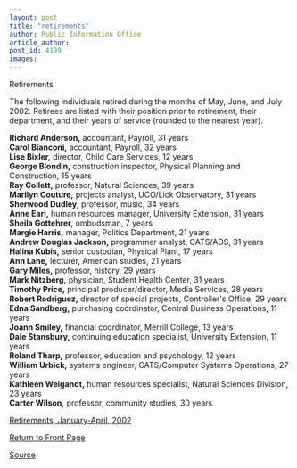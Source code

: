 ```yaml
---
layout: post
title: "retirements"
author: Public Information Office
article_author: 
post_id: 4199
images:
---
```


<p class="pagehead">
  Retirements
</p>
<p>
  The following individuals retired during the months of May, June, and July 2002. Retirees are listed with their position prior to retirement, their department, and their years of service (rounded to the nearest year).
</p>
<p>
  <b>Richard Anderson,</b> accountant, Payroll, 31 years<br>
  <b>Carol Bianconi,</b> accountant, Payroll, 32 years<b><br>
  Lise Bixler,</b> director, Child Care Services, 12 years<br>
  <b>George Blondin,</b> construction inspector, Physical Planning and Construction, 15 years<br>
  <b>Ray Collett,</b> professor, Natural Sciences, 39 years<br>
  <b>Marilyn Couture,</b> projects analyst, UCO/Lick Observatory, 31 years<br>
  <b>Sherwood Dudley,</b> professor, music, 34 years<br>
  <b>Anne Earl,</b> human resources manager, University Extension, 31 years<br>
  <b>Sheila Gottehrer,</b> ombudsman, 7 years<br>
  <b>Margie Harris,</b> manager, Politics Department, 21 years<br>
  <b>Andrew Douglas Jackson,</b> programmer analyst, CATS/ADS, 31 years<br>
  <b>Halina Kubis,</b> senior custodian, Physical Plant, 17 years<br>
  <b>Ann Lane,</b> lecturer, American studies, 21 years<br>
  <b>Gary Miles,</b> professor, history, 29 years<br>
  <b>Mark Nitzberg,</b> physician, Student Health Center, 31 years<br>
  <b>Timothy Price,</b> principal producer/director, Media Services, 28 years<br>
  <b>Robert Rodriguez,</b> director of special projects, Controller's Office, 29 years<br>
  <b>Edna Sandberg,</b> purchasing coordinator, Central Business Operations, 11 years<br>
  <b>Joann Smiley,</b> financial coordinator, Merrill College, 13 years<br>
  <b>Dale Stansbury,</b> continuing education specialist, University Extension, 11 years<br>
  <b>Roland Tharp,</b> professor, education and psychology, 12 years<br>
  <b>William Urbick,</b> systems engineer, CATS/Computer Systems Operations, 27 years<br>
  <b>Kathleen Weigandt,</b> human resources specialist, Natural Sciences Division, 23 years<br>
  <b>Carter Wilson,</b> professor, community studies, 30 years
</p>
<p>
  <a href="http://www.ucsc.edu/currents/01-02/05-20/retirements.html">Retirements, January-April, 2002</a><br>
</p>
<p>
  <a href="http://currents.ucsc.edu/">Return to Front Page</a>
</p>
<p><a href="http://www1.ucsc.edu/currents/02-03/09-16/retirements.html" title="Permalink to retirements">Source</a></p>
